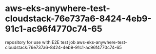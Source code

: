 # aws-eks-anywhere-test-cloudstack-76e737a6-8424-4eb9-91c1-ac96f4770c74-65
repository for use with E2E test job aws-eks-anywhere-test-cloudstack:76e737a6-8424-4eb9-91c1-ac96f4770c74-65
